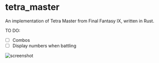 # tetra_master

An implementation of Tetra Master from Final Fantasy IX, written in Rust.

TO DO:
- [ ] Combos
- [ ] Display numbers when battling

![screenshot](http://i.imgur.com/ubKXgzO.png)
